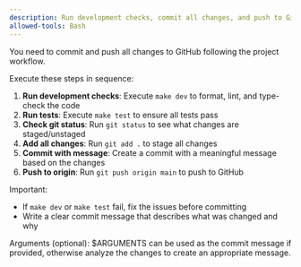 ```yaml
---
description: Run development checks, commit all changes, and push to GitHub
allowed-tools: Bash
---
```


You need to commit and push all changes to GitHub following the project workflow.

Execute these steps in sequence:

1. **Run development checks**: Execute `make dev` to format, lint, and type-check the code
2. **Run tests**: Execute `make test` to ensure all tests pass
3. **Check git status**: Run `git status` to see what changes are staged/unstaged
4. **Add all changes**: Run `git add .` to stage all changes
5. **Commit with message**: Create a commit with a meaningful message based on the changes
6. **Push to origin**: Run `git push origin main` to push to GitHub

Important: 
- If `make dev` or `make test` fail, fix the issues before committing
- Write a clear commit message that describes what was changed and why

Arguments (optional): $ARGUMENTS can be used as the commit message if provided, otherwise analyze the changes to create an appropriate message.